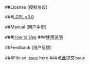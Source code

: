 ##License (授权协议)

###<a href="https://github.com/jc3213/soWatch-mk2/blob/master/LICENSE">LGPL v3.0</a>

##Manual (用户手册)

###<a href="https://github.com/jc3213/Misc/blob/master/Manual/en-US/soWatch-mk2.md">How to Use</a>
###<a href="https://github.com/jc3213/Misc/blob/master/Manual/zh-CN/soWatch-mk2.md">使用说明</a>

##Feedback (用户反馈)

###File an <a href="https://github.com/jc3213/Misc/issues">issue</a> here
###点<a href="https://github.com/jc3213/Misc/issues">此</a>提交Issue
